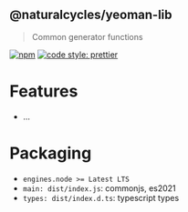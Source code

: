## @naturalcycles/yeoman-lib

> Common generator functions

[![npm](https://img.shields.io/npm/v/@naturalcycles/yeoman-lib/latest.svg)](https://www.npmjs.com/package/@naturalcycles/yeoman-lib)
[![code style: prettier](https://img.shields.io/badge/code_style-prettier-ff69b4.svg?style=flat-square)](https://github.com/prettier/prettier)

# Features

- ...

# Packaging

- `engines.node >= Latest LTS`
- `main: dist/index.js`: commonjs, es2021
- `types: dist/index.d.ts`: typescript types

